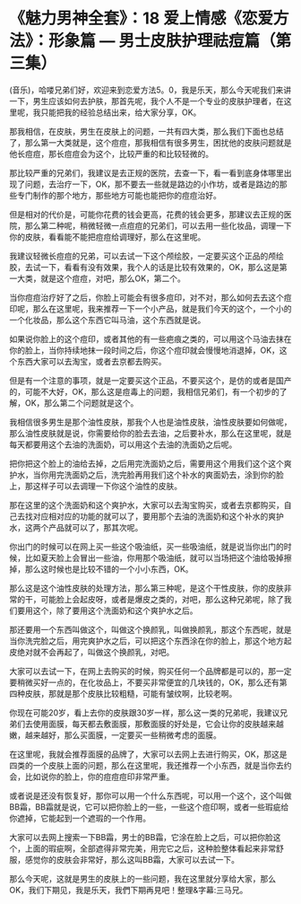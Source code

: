 # 《魅力男神全套》：18 爱上情感《恋爱方法》：形象篇 — 男士皮肤护理祛痘篇（第三集）

(音乐)，哈喽兄弟们好，欢迎来到恋爱方法5。0，我是乐天，那么今天呢我们来讲一下，男生应该如何去护肤，那首先呢，我个人不是一个专业的皮肤护理者，在这里呢，我只能把我的经验总结出来，给大家分享，OK。

那我相信，在皮肤，男生在皮肤上的问题，一共有四大类，那么我们下面也总结了，那么第一大类就是，这个痘痘，那我相信有很多男生，困扰他的皮肤问题就是他长痘痘，那长痘痘会为这个，比较严重的和比较轻微的。

那比较严重的兄弟们，我建议是去正规的医院，去查一下，看一看到底身体哪里出现了问题，去治疗一下，OK，那不要去一些就是路边的小作坊，或者是路边的那些专门制作的那个地方，那些地方可能也能把你的痘痘治好。

但是相对的代价是，可能你花费的钱会更高，花费的钱会更多，那建议去正规的医院，那么第二种呢，稍微轻微一点痘痘的兄弟们，可以去用一些化妆品，调理一下你的皮肤，看看能不能把痘痘给调理好，那么在这里呢。

我建议轻微长痘痘的兄弟，可以去试一下这个颅绘胶，一定要买这个正品的颅绘胶，去试一下，看看有没有效果，我个人的话是比较有效果的，OK，那么这是第一大类，就是这个痘痘，对吧，那么OK，第二个。

当你痘痘治疗好了之后，你脸上可能会有很多痘印，对不对，那么如何去去这个痘印呢，那么在这里呢，我来推荐一下一个小产品，就是我们今天的这个，一个小的一个化妆品，那么这个东西它叫马油，这个东西就是说。

如果说你脸上的这个痘印，或者其他的有一些疤痕之类的，可以用这个马油去抹在你的脸上，当你持续地抹一段时间之后，你这个痘印就会慢慢地消退掉，OK，这个东西大家可以去淘宝，或者去京都去购买。

但是有一个注意的事项，就是一定要买这个正品，不要买这个，是仿的或者是国产的，可能不大好，OK，那么这是痘毒上的问题，我相信兄弟们，有一个初步的了解，OK，那么第二个问题就是这个。

我相信很多男生是那个油性皮肤，那我个人也是油性皮肤，油性皮肤要如何做呢，那么油性皮肤就是说，你需要给你的脸去去油，之后要补水，那么在这里呢，就是每天都要用这个去油的洗面奶，可以用这个去油的洗面奶之后呢。

把你把这个脸上的油给去掉，之后用完洗面奶之后，需要用这个用我们这个这个爽护水，当你用完洗面奶之后，洗完脸再用我们这个补水的爽面奶去，涂到你的脸上，那这样子可以去调理一下你这个油性的皮肤。

那在这里的这个洗面奶和这个爽护水，大家可以去淘宝购买，或者去京都购买，自己去找对应相对应的功能的就可以了，要用那个去油的洗面奶和这个补水的爽护水，这两个产品就可以了，那其次呢。

你出门的时候可以在网上买一些这个吸油纸，买一些吸油纸，就是说当你出门的时候，比如夏天脸上会冒出一些油，你用那个吸油纸，就可以当场把这个油给吸掉擦掉，那么这时候也是比较不错的一个小小东西，OK。

那么这是这个油性皮肤的处理方法，那么第三种呢，是这个干性皮肤，你的皮肤非常的干，可能脸上会起皮呀，或者是爆皮之类的，对吧，那么这种兄弟呢，除了我们要用这个，除了要用这个洗面奶和这个爽护水之后。

那还要用一个东西叫做这个，叫做这个换颜乳，叫做换颜乳，那这个东西呢，就是当你洗完脸之后，用完爽护水之后，可以把这个东西涂在你的脸上，那这个地方起皮绝对就不会再起了，叫做这个换颜乳，对吧。

大家可以去试一下，在网上去购买的时候，购买任何一个品牌都是可以的，那一定要稍微买好一点的，在化妆品上，不要买非常便宜的几块钱的，OK，那么还有第四种皮肤，那就是那个皮肤比较粗糙，可能有皱纹啊，比较老啊。

你现在可能20岁，看上去你的皮肤跟30岁一样，那么这一类的兄弟呢，我建议兄弟们去使用面膜，每天都去敷面膜，那敷面膜的好处是，它会让你的皮肤越来越嫩，越来越好，那么买面膜，一定要买一些稍微考虑的面膜。

在这里呢，我就会推荐面膜的品牌了，大家可以去网上去进行购买，OK，那这是四类的一个皮肤上面的问题，那么在这里呢，我还推荐一个小东西，就是当你去约会，比如说你的脸上，你的痘痘痘印非常严重。

或者说是还没有恢复好，那你可以用一个什么东西呢，可以用一个这个，这个叫做BB霜，BB霜就是说，它可以把你脸上的一些，一些这个痘印啊，或者一些瑕疵给你遮掉，它能起到一个遮瑕的一个作用。

大家可以去网上搜索一下BB霜，男士的BB霜，它涂在脸上之后，可以把你脸这个，上面的瑕疵啊，全部遮得非常完美，用完它之后，这种脸整体看起来非常舒服，感觉你的皮肤会非常好，那么这叫BB霜，大家可以去试一下。

那么今天呢，这就是男生的皮肤上的一些问题，我在这里就分享给大家，那么OK，我们下期见，我是乐天，我們下期再見吧！整理&字幕:三马兄。

